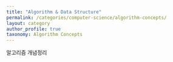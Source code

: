 ```yaml
---
title: "Algorithm & Data Structure"
permalink: /categories/computer-science/algorithm-concepts/
layout: category
author_profile: true
taxonomy: Algorithm Concepts
---
```


알고리즘 개념정리